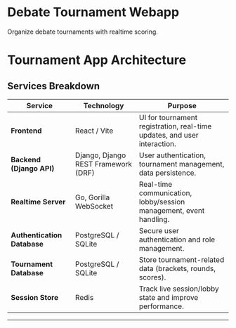 # Debate Tournament Webapp
Organize debate tournaments with realtime scoring.




# Tournament App Architecture
## Services Breakdown

| Service                | Technology                               | Purpose                                                                 |
|------------------------|------------------------------------------|-------------------------------------------------------------------------|
| **Frontend**            | React / Vite                          | UI for tournament registration, real-time updates, and user interaction. |
| **Backend (Django API)**| Django, Django REST Framework (DRF)      | User authentication, tournament management, data persistence.           |
| **Realtime Server**     | Go, Gorilla WebSocket                    | Real-time communication, lobby/session management, event handling.      |
| **Authentication Database**       | PostgreSQL / SQLite                      | Secure user authentication and role management.                        |
| **Tournament Database**       | PostgreSQL / SQLite                      | Store tournament-related data (brackets, rounds, scores).               |
| **Session Store**       | Redis                        | Track live session/lobby state and improve performance.                 |

---
